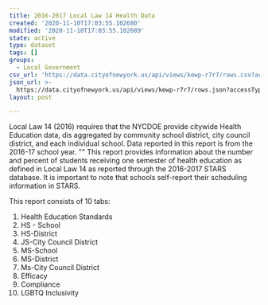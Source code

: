 ```yaml
---
title: 2016-2017 Local Law 14 Health Data
created: '2020-11-10T17:03:55.102680'
modified: '2020-11-10T17:03:55.102689'
state: active
type: dataset
tags: []
groups:
  - Local Government
csv_url: 'https://data.cityofnewyork.us/api/views/kewp-r7r7/rows.csv?accessType=DOWNLOAD'
json_url: >-
  https://data.cityofnewyork.us/api/views/kewp-r7r7/rows.json?accessType=DOWNLOAD
layout: post

---
```

Local Law 14 (2016) requires that the NYCDOE provide citywide Health Education data, dis aggregated by community school district, city council district, and each individual school. Data reported in this report is from the 2016-17 school year. 
"" 
This report provides information about the number and percent of students receiving one semester of health education as defined in Local Law 14 as reported through the 2016-2017 STARS database. It is important to note that schools self-report their scheduling information in STARS.

This report consists of 10 tabs:

1.   Health Education Standards 
2.   HS - School 
3.   HS-District 
4.   JS-City Council District 
5.   MS-School 
6. MS-District 
7. Ms-City Council District 
8. Efficacy 
9. Compliance 
10. LGBTQ Inclusivity
